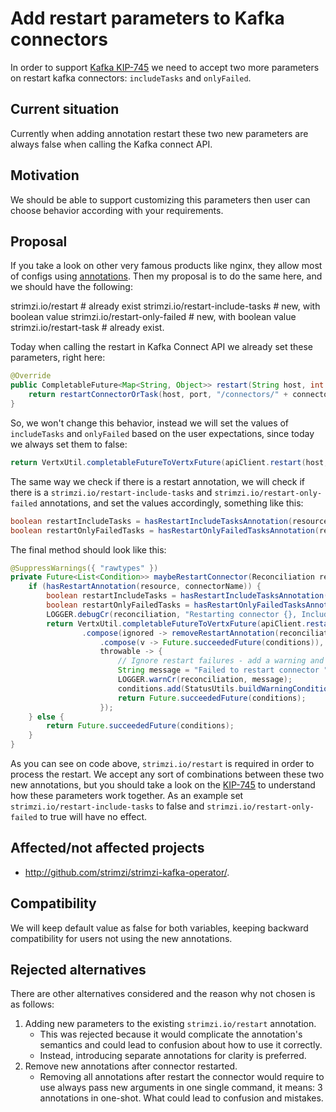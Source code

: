 # Add restart parameters to Kafka connectors

In order to support [Kafka KIP-745](https://cwiki.apache.org/confluence/pages/viewpage.action?pageId=181308623) we need to accept two more parameters on restart kafka connectors: `includeTasks` and `onlyFailed`.

## Current situation

Currently when adding annotation restart these two new parameters are always false when calling the Kafka connect API.

## Motivation

We should be able to support customizing this parameters then user can choose behavior according with your requirements.

## Proposal

If you take a look on other very famous products like nginx, they allow most of configs using [annotations](https://kubernetes.github.io/ingress-nginx/user-guide/nginx-configuration/annotations/). Then my proposal is to do the same here, and we should have the following:

strimzi.io/restart # already exist
strimzi.io/restart-include-tasks # new, with boolean value
strimzi.io/restart-only-failed # new, with boolean value
strimzi.io/restart-task # already exist.

Today when calling the restart in Kafka Connect API we already set these parameters, right here:

```java
@Override
public CompletableFuture<Map<String, Object>> restart(String host, int port, String connectorName, boolean includeTasks, boolean onlyFailed) {
    return restartConnectorOrTask(host, port, "/connectors/" + connectorName + "/restart?includeTasks=" + includeTasks + "&onlyFailed=" + onlyFailed);
}
```

So, we won't change this behavior, instead we will set the values of `includeTasks` and `onlyFailed` based on the user expectations, since today we always set them to false:

```java
return VertxUtil.completableFutureToVertxFuture(apiClient.restart(host, port, connectorName, false, false))
```

The same way we check if there is a restart annotation, we will check if there is a `strimzi.io/restart-include-tasks` and `strimzi.io/restart-only-failed` annotations, and set the values accordingly, 
something like this:

```java
boolean restartIncludeTasks = hasRestartIncludeTasksAnnotation(resource, connectorName);
boolean restartOnlyFailedTasks = hasRestartOnlyFailedTasksAnnotation(resource, connectorName);
```

The final method should look like this:

```java
@SuppressWarnings({ "rawtypes" })
private Future<List<Condition>> maybeRestartConnector(Reconciliation reconciliation, String host, KafkaConnectApi apiClient, String connectorName, CustomResource resource, List<Condition> conditions) {
    if (hasRestartAnnotation(resource, connectorName)) {
        boolean restartIncludeTasks = hasRestartIncludeTasksAnnotation(resource, connectorName);
        boolean restartOnlyFailedTasks = hasRestartOnlyFailedTasksAnnotation(resource, connectorName);
        LOGGER.debugCr(reconciliation, "Restarting connector {}, IncludeTasks {}, OnlyFailedTasks {}", connectorName, restartIncludeTasks, restartOnlyFailedTasks);
        return VertxUtil.completableFutureToVertxFuture(apiClient.restart(host, port, connectorName, restartIncludeTasks, restartOnlyFailedTasks))
                .compose(ignored -> removeRestartAnnotation(reconciliation, resource)
                    .compose(v -> Future.succeededFuture(conditions)),
                    throwable -> {
                        // Ignore restart failures - add a warning and try again on the next reconcile
                        String message = "Failed to restart connector " + connectorName + ". " + throwable.getMessage();
                        LOGGER.warnCr(reconciliation, message);
                        conditions.add(StatusUtils.buildWarningCondition("RestartConnector", message));
                        return Future.succeededFuture(conditions);
                    });
    } else {
        return Future.succeededFuture(conditions);
    }
}
```

As you can see on code above, `strimzi.io/restart` is required in order to process the restart. We accept any sort of combinations between these two new annotations, 
but you should take a look on the [KIP-745](https://cwiki.apache.org/confluence/pages/viewpage.action?pageId=181308623#KIP745:ConnectAPItorestartconnectorandtasks-RestartMethod) to understand how these parameters work together. 
As an example set `strimzi.io/restart-include-tasks` to false and `strimzi.io/restart-only-failed` to true will have no effect. 

## Affected/not affected projects

- http://github.com/strimzi/strimzi-kafka-operator/. 

## Compatibility

We will keep default value as false for both variables, keeping backward compatibility for users not using the new annotations.

## Rejected alternatives
There are other alternatives considered and the reason why not chosen is as follows:

1. Adding new parameters to the existing `strimzi.io/restart` annotation.
   - This was rejected because it would complicate the annotation's semantics and could lead to confusion about how to use it correctly. 
   - Instead, introducing separate annotations for clarity is preferred.
2. Remove new annotations after connector restarted.
    - Removing all annotations after restart the connector would require to use always pass new arguments in one single command, it means: 3 annotations in one-shot. What could
    lead to confusion and mistakes.

